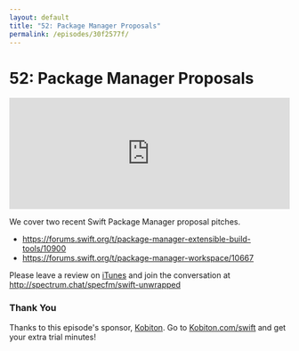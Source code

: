 ```yaml
---
layout: default
title: "52: Package Manager Proposals"
permalink: /episodes/30f2577f/
---
```


# 52: Package Manager Proposals

<iframe frameBorder="0" height="200px" scrolling="no" seamless src="https://player.simplecast.com/60121283-ed97-4b30-92e1-934aaa46a06f" width="100%"></iframe>

We cover two recent Swift Package Manager proposal pitches.

- https://forums.swift.org/t/package-manager-extensible-build-tools/10900
- https://forums.swift.org/t/package-manager-workspace/10667

Please leave a review on [iTunes](https://itunes.apple.com/us/podcast/swift-unwrapped/id1209817203?mt=2) and join the conversation at http://spectrum.chat/specfm/swift-unwrapped

### Thank You 

Thanks to this episode's sponsor, [Kobiton](https://kobiton.com/swift/?utm_source=Swift_Unwrapped_Podcast&utm_medium=Podcast&utm_campaign=3.20_Swift_Unwrapped_Podcast&utm_content=Free_iPhone_X). Go to [Kobiton.com/swift](https://kobiton.com/swift/?utm_source=Swift_Unwrapped_Podcast&utm_medium=Podcast&utm_campaign=3.20_Swift_Unwrapped_Podcast&utm_content=Free_iPhone_X) and get your extra trial minutes!
